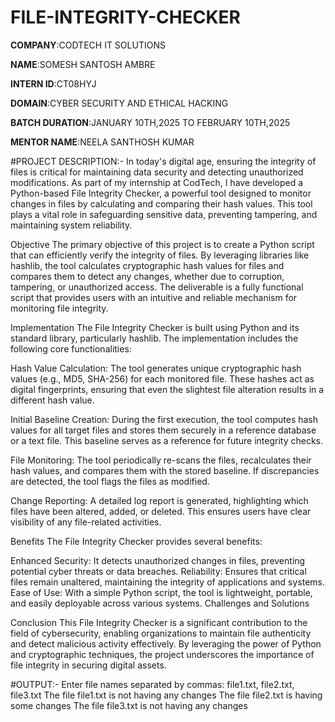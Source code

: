 # FILE-INTEGRITY-CHECKER

**COMPANY**:CODTECH IT SOLUTIONS

**NAME**:SOMESH SANTOSH AMBRE

**INTERN ID**:CT08HYJ

**DOMAIN**:CYBER SECURITY AND ETHICAL HACKING

**BATCH DURATION**:JANUARY 10TH,2025 TO FEBRUARY 10TH,2025

**MENTOR NAME**:NEELA SANTHOSH KUMAR

#PROJECT DESCRIPTION:-
In today's digital age, ensuring the integrity of files is critical for maintaining data security and detecting unauthorized modifications. As part of my internship at CodTech, I have developed a Python-based File Integrity Checker, a powerful tool designed to monitor changes in files by calculating and comparing their hash values. This tool plays a vital role in safeguarding sensitive data, preventing tampering, and maintaining system reliability.

Objective
The primary objective of this project is to create a Python script that can efficiently verify the integrity of files. By leveraging libraries like hashlib, the tool calculates cryptographic hash values for files and compares them to detect any changes, whether due to corruption, tampering, or unauthorized access. The deliverable is a fully functional script that provides users with an intuitive and reliable mechanism for monitoring file integrity.

Implementation
The File Integrity Checker is built using Python and its standard library, particularly hashlib. The implementation includes the following core functionalities:

Hash Value Calculation:
The tool generates unique cryptographic hash values (e.g., MD5, SHA-256) for each monitored file. These hashes act as digital fingerprints, ensuring that even the slightest file alteration results in a different hash value.

Initial Baseline Creation:
During the first execution, the tool computes hash values for all target files and stores them securely in a reference database or a text file. This baseline serves as a reference for future integrity checks.

File Monitoring:
The tool periodically re-scans the files, recalculates their hash values, and compares them with the stored baseline. If discrepancies are detected, the tool flags the files as modified.

Change Reporting:
A detailed log report is generated, highlighting which files have been altered, added, or deleted. This ensures users have clear visibility of any file-related activities.


Benefits
The File Integrity Checker provides several benefits:

Enhanced Security: It detects unauthorized changes in files, preventing potential cyber threats or data breaches.
Reliability: Ensures that critical files remain unaltered, maintaining the integrity of applications and systems.
Ease of Use: With a simple Python script, the tool is lightweight, portable, and easily deployable across various systems.
Challenges and Solutions

Conclusion
This File Integrity Checker is a significant contribution to the field of cybersecurity, enabling organizations to maintain file authenticity and detect malicious activity effectively. By leveraging the power of Python and cryptographic techniques, the project underscores the importance of file integrity in securing digital assets.

#OUTPUT:-
Enter file names separated by commas: file1.txt, file2.txt, file3.txt
The file file1.txt is not having any changes
The file file2.txt is having some changes
The file file3.txt is not having any changes



